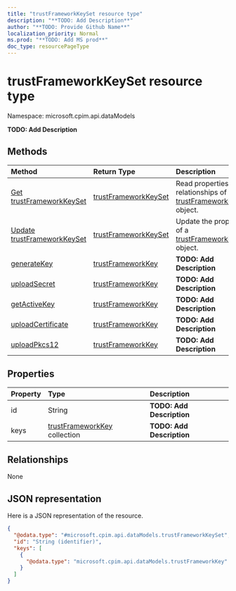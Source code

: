 ```yaml
---
title: "trustFrameworkKeySet resource type"
description: "**TODO: Add Description**"
author: "**TODO: Provide Github Name**"
localization_priority: Normal
ms.prod: "**TODO: Add MS prod**"
doc_type: resourcePageType
---
```


# trustFrameworkKeySet resource type


Namespace: microsoft.cpim.api.dataModels

**TODO: Add Description**

## Methods
|Method|Return Type|Description|
|:---|:---|:---|
|[Get trustFrameworkKeySet](../api/microsoft.cpim.api.datamodels-trustframeworkkeyset-get.md)|[trustFrameworkKeySet](../resources/microsoft.cpim.api.datamodels-trustframeworkkeyset.md)|Read properties and relationships of a [trustFrameworkKeySet](../resources/microsoft.cpim.api.datamodels-trustframeworkkeyset.md) object.|
|[Update trustFrameworkKeySet](../api/microsoft.cpim.api.datamodels-trustframeworkkeyset-update.md)|[trustFrameworkKeySet](../resources/microsoft.cpim.api.datamodels-trustframeworkkeyset.md)|Update the properties of a [trustFrameworkKeySet](../resources/microsoft.cpim.api.datamodels-trustframeworkkeyset.md) object.|
|[generateKey](../api/microsoft.cpim.api.datamodels-trustframeworkkeyset-generatekey.md)|[trustFrameworkKey](../resources/microsoft.cpim.api.datamodels-trustframeworkkey.md)|**TODO: Add Description**|
|[uploadSecret](../api/microsoft.cpim.api.datamodels-trustframeworkkeyset-uploadsecret.md)|[trustFrameworkKey](../resources/microsoft.cpim.api.datamodels-trustframeworkkey.md)|**TODO: Add Description**|
|[getActiveKey](../api/microsoft.cpim.api.datamodels-trustframeworkkeyset-getactivekey.md)|[trustFrameworkKey](../resources/microsoft.cpim.api.datamodels-trustframeworkkey.md)|**TODO: Add Description**|
|[uploadCertificate](../api/microsoft.cpim.api.datamodels-trustframeworkkeyset-uploadcertificate.md)|[trustFrameworkKey](../resources/microsoft.cpim.api.datamodels-trustframeworkkey.md)|**TODO: Add Description**|
|[uploadPkcs12](../api/microsoft.cpim.api.datamodels-trustframeworkkeyset-uploadpkcs12.md)|[trustFrameworkKey](../resources/microsoft.cpim.api.datamodels-trustframeworkkey.md)|**TODO: Add Description**|

## Properties
|Property|Type|Description|
|:---|:---|:---|
|id|String|**TODO: Add Description**|
|keys|[trustFrameworkKey](../resources/microsoft.cpim.api.datamodels-trustframeworkkey.md) collection|**TODO: Add Description**|

## Relationships
None

## JSON representation
Here is a JSON representation of the resource.
<!-- {
  "blockType": "resource",
  "keyProperty": "id",
  "@odata.type": "microsoft.cpim.api.dataModels.trustFrameworkKeySet",
  "baseType": "",
  "openType": false
}
-->
``` json
{
  "@odata.type": "#microsoft.cpim.api.dataModels.trustFrameworkKeySet",
  "id": "String (identifier)",
  "keys": [
    {
      "@odata.type": "microsoft.cpim.api.dataModels.trustFrameworkKey"
    }
  ]
}
```


